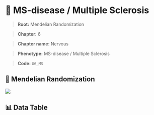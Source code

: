 # 🧪 MS-disease / Multiple Sclerosis

> **Root:** Mendelian Randomization

> **Chapter:** 6  

> **Chapter name:** Nervous

> **Phenotype:** MS-disease / Multiple Sclerosis  

> **Code:** `G6_MS`

## 🧬 Mendelian Randomization  

<img src="/MR/Figures/Forward/G6_MS.png"/>

## 📊 Data Table

<CsvTableMRF src="/MR_Data/Forward/G6_MS.csv"/>
